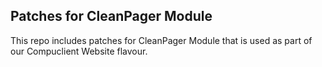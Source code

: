 ## Patches for CleanPager Module

This repo includes patches for CleanPager Module that is used as part of our Compuclient Website flavour.
